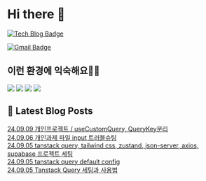 # Hi there 👋

[![Tech Blog Badge](http://img.shields.io/badge/tistory-black?style=flat-square&logo=Tistory&link=https://codingpracticenote.tistory.com/)](https://codingpracticenote.tistory.com/)
	
[![Gmail Badge](https://img.shields.io/badge/Gmail-d14836?style=flat-square&logo=Gmail&logoColor=white&link=mailto:tkdrnr1215@gmail.com)](mailto:tkdrnr1215@gmail.com)

## 이런 환경에 익숙해요✍🏼

<img src="https://img.shields.io/badge/CSS3-1572B6?style=flat-square&logo=CSS3&logoColor=white"/> </t>
<img src="https://img.shields.io/badge/HTML5-E34F26?style=flat-square&logo=HTML5&logoColor=white"/> 
<img src="https://img.shields.io/badge/JavaScript-F7DF1E?style=flat-square&logo=JavaScript&logoColor=white"/>
<img src="https://img.shields.io/badge/TypeScript-3178C6?style=flat-square&logo=TypeScript&logoColor=white"/>

## 📕 Latest Blog Posts

<a href=https://codingpracticenote.tistory.com/329>24.09.09 개인프로젝트 / useCustomQuery, QueryKey분리</a></br><a href=https://codingpracticenote.tistory.com/328>24.09.06 개인과제 파일 input 트러블슈팅</a></br><a href=https://codingpracticenote.tistory.com/327>24.09.05 tanstack query, tailwind css, zustand, json-server, axios, supabase 프로젝트 세팅</a></br><a href=https://codingpracticenote.tistory.com/326>24.09.05 tanstack query default config</a></br><a href=https://codingpracticenote.tistory.com/325>24.09.05 Tanstack Query 세팅과 사용법</a></br>